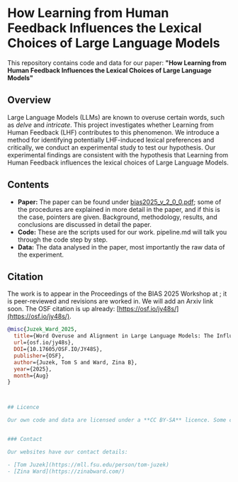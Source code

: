 # How Learning from Human Feedback Influences the Lexical Choices of Large Language Models

This repository contains code and data for our paper: **"How Learning from Human Feedback Influences the Lexical Choices of Large Language Models"**


## Overview
Large Language Models (LLMs) are known to overuse certain words, such as *delve* and *intricate*. This project investigates whether Learning from Human Feedback (LHF) contributes to this phenomenon. We introduce a method for identifying potentially LHF-induced lexical preferences and critically, we conduct an experimental study to test our hypothesis. Our experimental findings are consistent with the hypothesis that Learning from Human Feedback influences the lexical choices of Large Language Models.


## Contents
- **Paper:** The paper can be found under [bias2025_v_2_0_0.pdf](https://github.com/tjuzek/lhf/blob/main/bias2025_v_2_0_0.pdf); some of the procedures are explained in more detail in the paper, and if this is the case, pointers are given. Background, methodology, results, and conclusions are discussed in detail the paper.
- **Code:** These are the scripts used for our work. pipeline.md will talk you through the code step by step. 
- **Data:** The data analysed in the paper, most importantly the raw data of the experiment.


## Citation
The work is to appear in the Proceedings of the BIAS 2025 Workshop at ; it is peer-reviewed and revisions are worked in. We will add an Arxiv link soon. The OSF citation is up already: [https://osf.io/jy48s/](https://osf.io/jy48s/).

```bibtex
@misc{Juzek_Ward_2025,
  title={Word Overuse and Alignment in Large Language Models: The Influence of Learning from Human Feedback},
  url={osf.io/jy48s},
  DOI={10.17605/OSF.IO/JY48S},
  publisher={OSF},
  author={Juzek, Tom S and Ward, Zina B},
  year={2025},
  month={Aug}
}



## Licence 

Our own code and data are licensed under a **CC BY-SA** licence. Some code was generated with the assistance of GitHub Copilot and is marked as such. External datasets and third-party resources retain their original licences.  


### Contact

Our websites have our contact details:

- [Tom Juzek](https://mll.fsu.edu/person/tom-juzek)  
- [Zina Ward](https://zinabward.com/)
